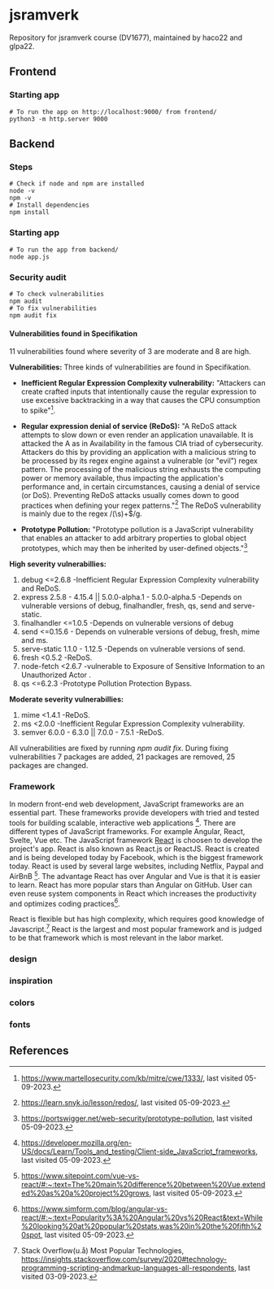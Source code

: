 # jsramverk
Repository for jsramverk course (DV1677), maintained by haco22 and glpa22.

## Frontend

### Starting app
```
# To run the app on http://localhost:9000/ from frontend/
python3 -m http.server 9000
```

## Backend

### Steps
```
# Check if node and npm are installed
node -v
npm -v
# Install dependencies
npm install 
```

### Starting app
```
# To run the app from backend/
node app.js
```

### Security audit
```
# To check vulnerabilities
npm audit
# To fix vulnerabilities
npm audit fix
```
#### Vulnerabilities found in Specifikation
11 vulnerabilities found where severity of 3 are moderate and 8 are high.

**Vulnerabilities:**
Three kinds of vulnerabilities are found in Specifikation.

- **Inefficient Regular Expression Complexity vulnerability:** "Attackers can create crafted inputs that intentionally cause the regular expression to use excessive backtracking in a way that causes the CPU consumption to spike"[^1].
- **Regular expression denial of service (ReDoS):** "A ReDoS attack attempts to slow down or even render an application unavailable. It is attacked the A as in Availability in the famous CIA triad of cybersecurity. Attackers do this by providing an application with a malicious string to be processed by its regex engine against a vulnerable (or "evil") regex pattern. The processing of the malicious string exhausts the computing power or memory available, thus impacting the application's performance and, in certain circumstances, causing a denial of service (or DoS).
Preventing ReDoS attacks usually comes down to good practices when defining your regex patterns."[^2] The ReDoS vulnerability is mainly due to the regex /(\s)+$/g.

- **Prototype Pollution:** "Prototype pollution is a JavaScript vulnerability that enables an attacker to add arbitrary properties to global object prototypes, which may then be inherited by user-defined objects."[^3]

**High severity vulnerabillies:**

1. debug  <=2.6.8    -Inefficient Regular Expression Complexity vulnerability and ReDoS.
2. express  2.5.8 - 4.15.4 || 5.0.0-alpha.1 - 5.0.0-alpha.5    -Depends on vulnerable versions of debug, finalhandler, fresh, qs, send and serve-static.  
3. finalhandler  <=1.0.5   -Depends on vulnerable versions of debug
4. send  <=0.15.6 - Depends on vulnerable versions of debug, fresh, mime and ms.
5. serve-static  1.1.0 - 1.12.5   -Depends on vulnerable versions of send.
6. fresh  <0.5.2    -ReDoS.
7. node-fetch  <2.6.7   -vulnerable to Exposure of Sensitive Information to an Unauthorized Actor .
8. qs  <=6.2.3    -Prototype Pollution Protection Bypass.

**Moderate severity vulnerabillies:**
1. mime  <1.4.1   -ReDoS.
2. ms  <2.0.0    -Inefficient Regular Expression Complexity vulnerability.
3. semver  6.0.0 - 6.3.0 || 7.0.0 - 7.5.1   -ReDoS.


All vulnerabilities are fixed by running *npm audit fix*. During fixing vulnerabilities 7 packages are added, 21 packages are removed, 25 packages are changed.

### Framework
In modern front-end web development, JavaScript frameworks are an essential part. These frameworks provide developers with tried and tested tools for building scalable, interactive web applications [^4]. There are different types of JavaScript frameworks. For example Angular, React, Svelte, Vue etc. The JavaScript framework [React](https://react.dev/) is choosen to develop the project's app. React is also known as React.js or ReactJS. React is created and is being developed today by Facebook, which is the biggest framework today. React is used by several large websites, including Netflix, Paypal and AirBnB [^5]. The advantage React has over Angular and Vue is that it is easier to learn. React has more popular stars than Angular on GitHub. User can even reuse system components in React which increases the productivity and optimizes coding practices[^6].

React is flexible but has high complexity, which requires good knowledge of Javascript.[^7]
React is the largest and most popular framework and is judged to be that framework which is most relevant in the labor market.

### design

### inspiration

### colors

### fonts

## References
[^1]: https://www.martellosecurity.com/kb/mitre/cwe/1333/, last visited 05-09-2023.
[^2]: https://learn.snyk.io/lesson/redos/, last visited 05-09-2023.
[^3]: https://portswigger.net/web-security/prototype-pollution, last visited 05-09-2023.
[^4]: https://developer.mozilla.org/en-US/docs/Learn/Tools_and_testing/Client-side_JavaScript_frameworks, last visited 05-09-2023.
[^5]: https://www.sitepoint.com/vue-vs-react/#:~:text=The%20main%20difference%20between%20Vue,extended%20as%20a%20project%20grows, last visited 05-09-2023.
[^6]: https://www.simform.com/blog/angular-vs-react/#:~:text=Popularity%3A%20Angular%20vs%20React&text=While%20looking%20at%20popular%20stats,was%20in%20the%20fifth%20spot, last visited 05-09-2023.
[^7]: Stack Overflow(u.å) Most Popular Technologies, https://insights.stackoverflow.com/survey/2020#technology-programming-scripting-andmarkup-languages-all-respondents, last visited 03-09-2023.
[^8]: Facebook(2023), https://github.com/facebook/react, last visited 03-09-2023.
[^9]: Reactjs(2023), https://react.dev/, last visited 05-09-2023.

